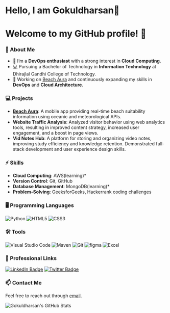 # Hello, I am Gokuldharsan👋

# Welcome to my GitHub profile! 👋

### 🚀 About Me
- 🌱 I’m a **DevOps enthusiast** with a strong interest in **Cloud Computing**.
- 💻 Pursuing a Bachelor of Technology in **Information Technology** at Dhirajlal Gandhi College of Technology.
- 🔭 Working on [Beach Aura](https://github.com/Gokuldharsan12/Beach-Aura) and continuously expanding my skills in **DevOps** and **Cloud Architecture**.

### 💻 Projects
- **[Beach Aura](https://github.com/Gokuldharsan12/Beach-Aura)**: A mobile app providing real-time beach suitability information using oceanic and meteorological APIs.
- **Website Traffic Analysis**: Analyzed visitor behavior using web analytics tools, resulting in improved content strategy, increased user engagement, and a boost in page views.
- **Vid Notes Hub**: A platform for storing and organizing video notes, improving study efficiency and knowledge retention. Demonstrated full-stack development and user experience design skills.

### ⚡ Skills
- **Cloud Computing**: AWS(learning)*
- **Version Control**: Git, GitHub
- **Database Management**: MongoDB(learning)*
- **Problem-Solving**: GeeksforGeeks, Hackerrank coding challenges

### 🖥️ Programming Languages
![Python](https://img.icons8.com/color/48/python.png)
![HTML5](https://img.icons8.com/color/48/html-5--v1.png)
![CSS3](https://img.icons8.com/color/48/css3.png)

### 🛠️ Tools
![Visual Studio Code](https://img.icons8.com/color/48/visual-studio-code-2019.png)
![Maven](https://img.icons8.com/ios/50/maven-ios.png)
![Git](https://img.icons8.com/color/48/git.png)
![figma](https://img.icons8.com/color/48/figma.png)
![Excel](https://img.icons8.com/fluency/48/microsoft-excel-2019.png)

### 💼 Professional Links
[![LinkedIn Badge](https://img.shields.io/badge/LinkedIn-0077B5?style=for-the-badge&logo=linkedin&logoColor=white)](https://www.linkedin.com/in/gokul0417)
[![Twitter Badge](https://img.shields.io/badge/Twitter-1DA1F2?style=for-the-badge&logo=twitter&logoColor=white)](https://x.com/SGokuldhar1327)

### 📫 Contact Me
Feel free to reach out through [email](mailto:sgokuldharsan@gmail.com).

![Gokuldharsan's GitHub Stats](https://github-readme-stats.vercel.app/api?username=Gokuldharsan12&show_icons=true)
